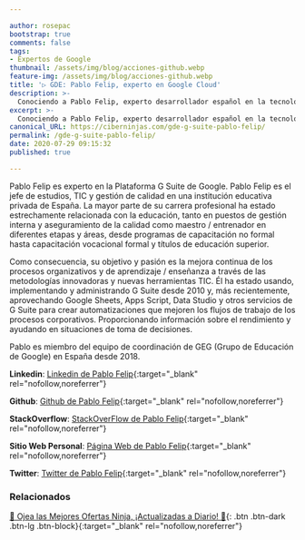 ```yaml
---

author: rosepac
bootstrap: true
comments: false
tags:
- Expertos de Google
thumbnail: /assets/img/blog/acciones-github.webp
feature-img: /assets/img/blog/acciones-github.webp
title: '▷ GDE: Pablo Felip, experto en Google Cloud'
description: >-
  Conociendo a Pablo Felip, experto desarrollador español en la tecnología G Suite e incluido en el programa de Expertos de Desarrolladores de Google 2020.
excerpt: >-
  Conociendo a Pablo Felip, experto desarrollador español en la tecnología G Suite e incluido en el programa de Expertos de Desarrolladores de Google 2020.
canonical_URL: https://ciberninjas.com/gde-g-suite-pablo-felip/
permalink: /gde-g-suite-pablo-felip/
date: 2020-07-29 09:15:32
published: true

---
```


Pablo Felip es experto en la Plataforma G Suite de Google. Pablo Felip es el jefe de estudios, TIC y gestión de calidad en una institución educativa privada de España. La mayor parte de su carrera profesional ha estado estrechamente relacionada con la educación, tanto en puestos de gestión interna y aseguramiento de la calidad como maestro / entrenador en diferentes etapas y áreas, desde programas de capacitación no formal hasta capacitación vocacional formal y títulos de educación superior.

Como consecuencia, su objetivo y pasión es la mejora continua de los procesos organizativos y de aprendizaje / enseñanza a través de las metodologías innovadoras y nuevas herramientas TIC. Él ha estado usando, implementando y administrando G Suite desde 2010 y, más recientemente, aprovechando Google Sheets, Apps Script, Data Studio y otros servicios de G Suite para crear automatizaciones que mejoren los flujos de trabajo de los procesos corporativos. Proporcionando información sobre el rendimiento y ayudando en situaciones de toma de decisiones.

Pablo es miembro del equipo de coordinación de GEG (Grupo de Educación de Google) en España desde 2018.

**Linkedin**: [Linkedin de Pablo Felip](https://www.linkedin.com/in/pfelipm){:target="_blank" rel="nofollow,noreferrer"}

**Github**: [Github de Pablo Felip](https://www.github.com/pfelipm){:target="_blank" rel="nofollow,noreferrer"}

**StackOverflow**: [StackOverFlow de Pablo Felip](https://www.stackoverflow.com/users/13398997/pablo-felip){:target="_blank" rel="nofollow,noreferrer"}

**Sitio Web Personal**: [Página Web de Pablo Felip](http://pablofelip.online/){:target="_blank" rel="nofollow,noreferrer"}

**Twitter**: [Twitter de Pablo Felip](https://www.twitter.com/pfelipm){:target="_blank" rel="nofollow,noreferrer"}
<!-- https://developers.google.com/community/experts/directory/profile/profile-carlos_sanchez -->

### **Relacionados** <!-- omit in toc -->

[🎁 Ojea las Mejores Ofertas Ninja, ¡Actualizadas a Diario! 🛒](https://www.amazon.es/shop/cibercursos){: .btn .btn-dark .btn-lg .btn-block}{:target="_blank" rel="nofollow,noreferrer"}